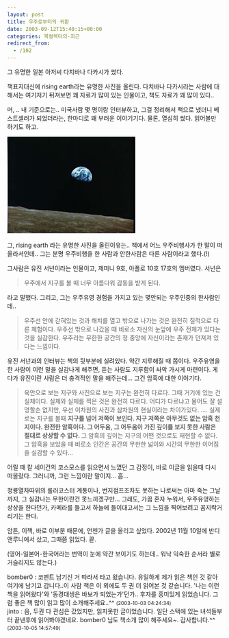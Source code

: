 ```yaml
---
layout: post
title: 우주로부터의 귀환
date: 2003-09-12T15:40:15+00:00
categories: 북컬렉터의-최근
redirect_from:
  - /102
---
```


그 유명한 일본 아저씨 다치바나 다카시가 썼다.

책표지대신에 rising earth라는 유명한 사진을 올린다. 다치바나 다카시라는 사람에 대해서는 여기저기 뒤져보면 꽤 자료가 많이 있는 인물이고, 책도 자료가 꽤 많이 있다..

머, .. 내 기준으로는.. 미국사람 몇 명이랑 인터뷰하고, 그걸 정리해서 책으로 냈더니 베스트셀러가 되었더라는, 한마디로 꽤 부러운 이야기기다. 물론, 열심히 썼다. 읽어볼만 하기도 하고.

![ ](/assets/media/photo_risingearth_l.jpg)

그, rising earth 라는 유명한 사진을 올린이유는.. 책에서 어느 우주비행사가 한 말이 떠올라서인데.. 그는 분명 우주비행을 한 사람과 안한사람은 다른 사람이라고 했다.(!)

그사람은 유진 서넌이라는 인물이고, 제미니 9호, 아폴로 10호 17호의 멤버였다. 서넌은

> 우주에서 지구를 볼 때 너무 아름다워 감동을 받게 된다.

라고 말했다. 그리고, 그는 우주유영 경험을 가지고 있는 몇안되는 우주인중의 한사람인데..

> 우주선 안에 갇혀있는 것과 해치를 열고 밖으로 나가는 것은 완전히 질적으로 다른 체험이다. 우주선 밖으로 나갔을 때 비로소 자신의 눈앞에 우주 전체가 있다는 것을 실감한다. 우주라는 무한한 공간의 정 중앙에 자신이라는 존재가 던져져 있다는 느낌이다.

유진 서넌과의 인터뷰는 책의 뒷부분에 실려있다. 약간 지루해질 때 쯤이다. 우주유영을 한 사람이 이런 말을 실감나게 해주면, 듣는 사람도 지루함이 싸악 가시게 마련이다. 게다가 유진이란 사람은 더 충격적인 말을 해주는데... 그건 암흑에 대한 이야기다.

> 육안으로 보는 지구와 사진으로 보는 지구는 완전히 다르다. 그때 거기에 있는 건 실체이다. 실체와 실체를 찍은 것은 완전히 다르다. 어디가 다르냐고 물어도 잘 설명할순 없지만, 우선 이차원의 사진과 삼차원의 현실이라는 차이가있다. .... 실제로는 지구를 볼때 <b>지구를 넘어 저쪽이 보인다. 지구 저쪽은 아무것도 없는 암흑 천지이다. 완전한 암흑이다. 그 어두움, 그 어두움이 가진 깊이를 보지 못한 사람은 절대로 상상할 수 없다. </b>그 암흑의 깊이는 지구의 어떤 것으로도 재현할 수 없다. 그 암흑을 보았을 때 비로소 인간은 공간의 무한한 넓이와 시간의 무한한 이어짐을 실감할 수 있다...

어릴 때 칼 세이건의 코스모스를 읽으면서 느꼈던 그 감정이, 바로 이글을 읽을때 다시 떠올랐다. 그러니까, 그런 느낌이란 말이지... 흠...

청룡열차따위의 롤러코스터 계통이나, 번지점프조차도 못하는 나로써는 아마 죽는 그날까지, 그 실감나는 무한이란건 못느끼겠구만... 그래도, 가끔 혼자 누워서, 우주유영하는 상상을 한다던가, 카메라를 들고서 하늘에 들이대고서는 그 느낌을 찍어보려고 꼼지락거리기는 한다.

암튼, 이책, 바로 이부분 때문에, 언젠가 글을 올리고 싶었다. 2002년 11월 10일에 반디앤루니에서 샀고, 그때쯤 읽었다. 끝.

(영어-일본어-한국어라는 번역이 눈에 약간 보이기도 하는데.. 워낙 익숙한 순서라 별로 거슬리지도 않는다.)
<div id=comments>
<div class=comment>
<!--- cmt:214 --->
<!--- mail: --->
<!--- parent:0 --->
bomber0 : 
코멘트 남기신 거 따라서 타고 왔습니다. 유일하게 제가 읽은 책인 것 같아 여기에 남기고 갑니다..이 사람 책은 이 외에도 두 권 더 읽어본 것 같습니다. '나는 이런 책을 읽어왔다'와 '동경대생은 바보가 되었는가'던가.. 후자를 흥미있게 읽었습니다. 그럼 좋은 책 많이 읽고 많이 소개해주세요..^^
 <small>(2003-10-03 04:24:34)</small>
</div>
<div class=comment>
<!--- cmt:215 --->
<!--- mail: --->
<!--- parent:0 --->
jinto : 
음, 두권 다 관심은 갔었지만, 읽지못한 글이었습니다. 일단 스택에 있는 녀석들부터 끝낸후에 읽어봐야겠네요. 
bomber0 님도 책소개 많이 해주세요~. 감사합니다.^^
 <small>(2003-10-05 14:57:49)</small>
</div>
</div>

